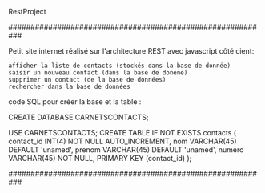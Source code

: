 RestProject

###########################################################

Petit site internet réalisé sur l'architecture REST avec javascript côté cient:

    afficher la liste de contacts (stockés dans la base de donnée)
    saisir un nouveau contact (dans la base de donéne)
    supprimer un contact (de la base de données)
    rechercher dans la base de données

code SQL pour créer la base et la table :

CREATE DATABASE CARNETSCONTACTS;

USE CARNETSCONTACTS;
CREATE TABLE IF NOT EXISTS contacts ( contact_id INT(4) NOT NULL AUTO_INCREMENT, nom VARCHAR(45) DEFAULT 'unamed', prenom VARCHAR(45) DEFAULT 'unamed', numero VARCHAR(45) NOT NULL, PRIMARY KEY (contact_id) );

###########################################################
